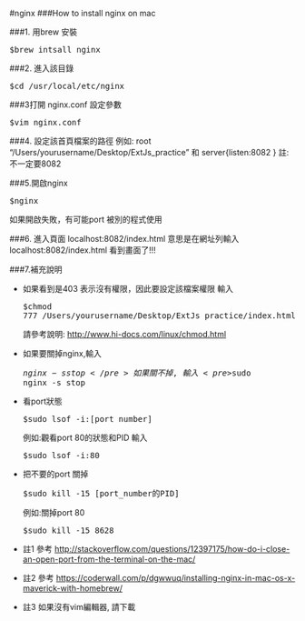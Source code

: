 #nginx
###How to install nginx on mac

###1. 用brew 安裝
<pre>$brew intsall nginx</pre>

###2. 進入該目錄  
<pre>$cd /usr/local/etc/nginx</pre>
    
###3打開 nginx.conf 設定參數 
<pre>$vim nginx.conf</pre>
    
###4. 設定該首頁檔案的路徑
例如:  root  “/Users/yourusername/Desktop/ExtJs_practice” 和 server{listen:8082 } 
註: 不一定要8082

###5.開啟nginx
<pre>$nginx</pre>
如果開啟失敗，有可能port 被別的程式使用

###6. 進入頁面 localhost:8082/index.html 
意思是在網址列輸入localhost:8082/index.html 
看到畫面了!!! 

###7.補充說明
- 如果看到是403 表示沒有權限，因此要設定該檔案權限
  輸入<pre>$chmod 777 /Users/yourusername/Desktop/ExtJs_practice/index.html</pre>
  請參考說明: http://www.hi-docs.com/linux/chmod.html 

- 如果要關掉nginx,輸入<pre>$nginx -s stop</pre>
  如果關不掉 , 輸入 <pre>$sudo nginx -s stop</pre>
    
- 看port狀態 
   <pre>$sudo lsof -i:[port_number]</pre> 
   <p>例如:觀看port 80的狀態和PID 輸入<pre>$sudo lsof -i:80</pre></p>
- 把不要的port 關掉  
   <pre>$sudo kill -15 [port_number的PID]</pre> 
   <p>例如:關掉port 80 <pre>$sudo kill -15 8628</pre></p>

 
- 註1 參考 http://stackoverflow.com/questions/12397175/how-do-i-close-an-open-port-from-the-terminal-on-the-mac/
- 註2 參考 https://coderwall.com/p/dgwwuq/installing-nginx-in-mac-os-x-maverick-with-homebrew/
- 註3 如果沒有vim編輯器, 請下載
